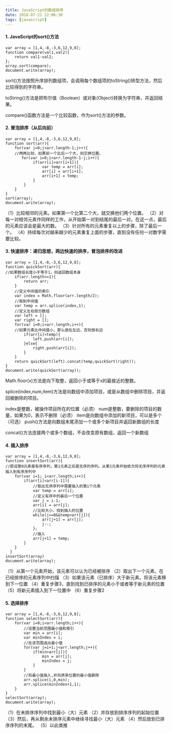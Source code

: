 ```yaml
---
title: JavaScript的数组排序
date: 2018-07-21 22:06:30
tags: [javascript]
---
```




#### 1. JavaScript的sort()方法

```
var array = [1,4,-8,-3,6,12,9,8];
function compare(val1,val2){
    return val1-val2;
};
array.sort(compare);
document.write(array);
```

sort()方法按照升序排列数组项，会调用每个数组项的toString()转型方法，然后比较得到的字符串。

toString()方法是把布尔值（Boolean）或对象(Object)转换为字符串，并返回结果。

compare()函数方法是一个比较函数，作为sort()方法的参数。

<!--more-->

#### 2. 冒泡排序（从后向前）

```
var array = [1,4,-8,-3,6,12,9,8];
function sort(arr){
    for(var j=0;j<arr.length-1;j++){
    //两两比较，如果前一个比后一个大，则交换位置。
       for(var i=0;i<arr.length-1-j;i++){
            if(arr[i]>arr[i+1]){
                var temp = arr[i];
                arr[i] = arr[i+1];
                arr[i+1] = temp;
            }
        } 
    }
}
sort(array);
document.write(array);
```

（1）比较相邻的元素。如果第一个比第二个大，就交换他们两个位置。
（2）对每一对相邻元素作同样的工作，从开始第一对到结尾的最后一对。在这一点，最后的元素应该会是最大的数。
（3）针对所有的元素重复以上的步骤，除了最后一个。
（4）持续每次对越来越少的元素重复上面的步骤，直到没有任何一对数字需要比较。

#### 3. 快速排序：递归思想，两边快速的排序，冒泡排序的改进

```
var array = [1,4,-8,-3,6,12,9,8];
function quickSort(arr){
//如果数组长度小于等于1，则返回数组本身
    if(arr.length<=1){
        return arr;
    }
    //定义中间值的索引
    var index = Math.floor(arr.length/2);
    //取到中间值
    var temp = arr.splice(index,1);
    //定义左右部分数组
    var left = [];
    var right = [];
    for(var i=0;i<arr.length;i++){
    //如果元素比中间值小，那么放在左边，否则放右边
        if(arr[i]<temp){
            left.push(arr[i]);
        }else{
            right.push(arr[i]);
        }
    }
    return quickSort(left).concat(temp,quickSort(right));
}
document.write(quickSort(array));
```

Math.floor(x)方法是向下取整，返回小于或等于x的最接近的整数。

splice(index,num,item)方法是向数组中添加项目，或是从数组中删除项目，并返回被删除的项目。

index是整数，被操作项目所在的位置（必须）
num是整数，要删除的项目的数量，如果为0，表示不删除（必须）
item是向数组中添加的新项目，可以是多个（可选）
push()方法是向数组末尾添加一个或多个新项目并返回新数组的长度

concat()方法连接两个或多个数组，不会改变原有数组，返回一个新数组

#### 4. 插入排序

```
var array = [1,4,-8,-3,6,12,9,8];
function insertSort(arr){
//假设第0元素是有序序列，第1元素之后是无序的序列。从第1元素开始依次将无序序列的元素插入到有序序列中
    for(var i=1; i<arr.length;i++){
        if(arr[i]<arr[i-1]){
            //取出无序序列中需要插入的第i个元素
            var temp = arr[i];
            //定义有序中的最后一个位置
            var j = i-1;
            arr[i] = arr[j];
            //比较大小，找到插入的位置
            while(j>=0&&temp<arr[j]){
                arr[j+1] = arr[j];
                j--;
            };
            //插入
            arr[j+1] = temp;
        }
    }
  }
insertSort(array)
document.write(array);
```

（1）从第一个元素开始，该元素可以认为已经被排序
（2）取出下一个元素，在已经排序的元素序列中扫描
（3）如果该元素（已排序）大于新元素，将该元素移到下一位置
（4）重复步骤3，直到找到已排序的元素小于或者等于新元素的位置
（5）将新元素插入到下一位置中
（6）重复步骤2

#### 5. 选择排序

```
var array = [1,4,-8,-3,6,12,9,8];
function selectSort(arr){
    for(var i=0;i<arr.length;i++){
        //设置当前范围最小值和索引
        var min = arr[i];
        var minIndex = i;
        //在该范围选出最小值
        for(var j=i+1;j<arr.length;j++){
            if(min>arr[j]){
                min = arr[j];
                minIndex = j;
            }
        }
        //将最小值插入,并将原来位置的最小值删除
        arr.splice(i,0,min);
        arr.splice(minIndex+1,1);
    }
}
selectSort(array);
document.write(array);
```

（1）在未排序序列中找到最小（大）元素
（2）并存放到排序序列的起始位置
（3）然后，再从剩余未排序元素中继续寻找最小（大）元素
（4）然后放到已排序序列的末尾。
（5）以此类推